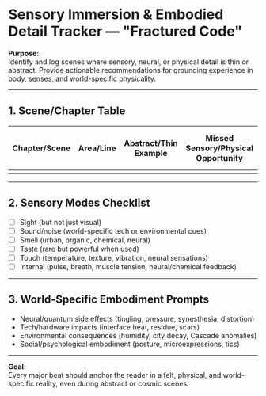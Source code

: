 # Sensory Immersion & Embodied Detail Tracker — "Fractured Code"

**Purpose:**  
Identify and log scenes where sensory, neural, or physical detail is thin or abstract. Provide actionable recommendations for grounding experience in body, senses, and world-specific physicality.

---

## 1. Scene/Chapter Table

| Chapter/Scene | Area/Line | Abstract/Thin Example | Missed Sensory/Physical Opportunity | Specific Embodied Detail Suggestions |
|---------------|-----------|----------------------|-------------------------------------|--------------------------------------|
|               |           |                      |                                     |                                      |

---

## 2. Sensory Modes Checklist

- [ ] Sight (but not just visual)
- [ ] Sound/noise (world-specific tech or environmental cues)
- [ ] Smell (urban, organic, chemical, neural)
- [ ] Taste (rare but powerful when used)
- [ ] Touch (temperature, texture, vibration, neural sensations)
- [ ] Internal (pulse, breath, muscle tension, neural/chemical feedback)

---

## 3. World-Specific Embodiment Prompts

- Neural/quantum side effects (tingling, pressure, synesthesia, distortion)
- Tech/hardware impacts (interface heat, residue, scars)
- Environmental consequences (humidity, city decay, Cascade anomalies)
- Social/psychological embodiment (posture, microexpressions, tics)

---

**Goal:**  
Every major beat should anchor the reader in a felt, physical, and world-specific reality, even during abstract or cosmic scenes.